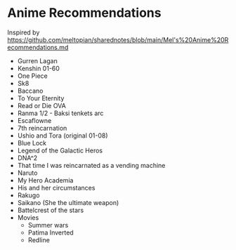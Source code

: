 Anime Recommendations
=====================

Inspired by https://github.com/meltopian/sharednotes/blob/main/Mel's%20Anime%20Recommendations.md

* Gurren Lagan
* Kenshin 01-60
* One Piece
* Sk8
* Baccano
* To Your Eternity
* Read or Die OVA
* Ranma 1/2 - Baksi tenkets arc
* Escaflowne
* 7th reincarnation
* Ushio and Tora (original 01-08)
* Blue Lock
* Legend of the Galactic Heros
* DNA^2
* That time I was reincarnated as a vending machine
* Naruto
* My Hero Academia
* His and her circumstances
* Rakugo
* Saikano (She the ultimate weapon)
* Battelcrest of the stars
* Movies
  * Summer wars
  * Patima Inverted
  * Redline
